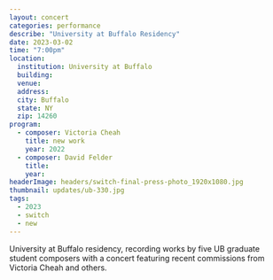 ```yaml
---
layout: concert
categories: performance
describe: "University at Buffalo Residency"
date: 2023-03-02
time: "7:00pm"
location:
  institution: University at Buffalo
  building:
  venue:
  address:
  city: Buffalo
  state: NY
  zip: 14260
program:
  - composer: Victoria Cheah
    title: new work
    year: 2022
  - composer: David Felder
    title:
    year:
headerImage: headers/switch-final-press-photo_1920x1080.jpg
thumbnail: updates/ub-330.jpg
tags:
  - 2023
  - switch
  - new
---
```


University at Buffalo residency, recording works by five UB graduate student composers with a concert featuring recent commissions from Victoria Cheah and others.
